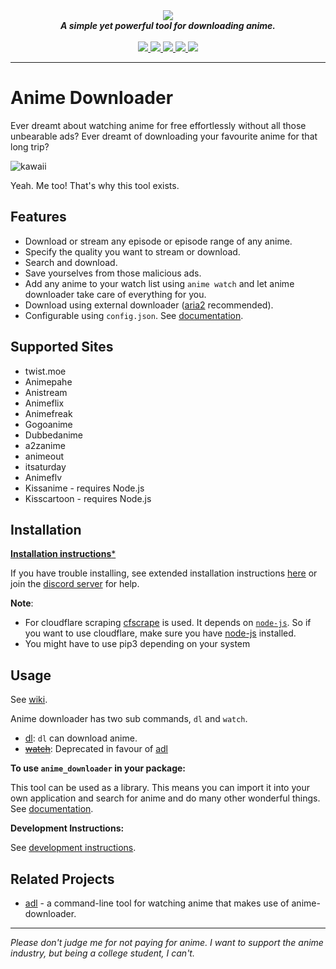 <div align="center">
<img src="https://cdn.discordapp.com/attachments/484717445538643979/564476620401016862/Banner.png">
<br>
<strong><i>A simple yet powerful tool for downloading anime.</i></strong>
<br>
<br>
<a href="https://travis-ci.com/vn-ki/anime-downloader">
<img src="https://img.shields.io/travis/com/vn-ki/anime-downloader.svg?style=for-the-badge&logo=Travis%20CI">
</a>
<a href="https://codecov.io/gh/vn-ki/anime-downloader">
<img src="https://img.shields.io/codecov/c/github/vn-ki/anime-downloader.svg?logo=codecov&style=for-the-badge">
</a>
<a href="https://pypi.org/project/anime-downloader/">
<img src="https://img.shields.io/pypi/v/anime-downloader.svg?logo=python&style=for-the-badge">
</a>
<a href="https://discord.gg/Qn2nWGm">
<img src="https://img.shields.io/discord/483008720167632929.svg?color=%237289DA&label=Discord&logo=Discord&style=for-the-badge">
</a>
<a href="https://anime-downlader.rtfd.io">
<img src="https://img.shields.io/readthedocs/anime-downlader.svg?logo=read%20the%20docs&style=for-the-badge">
</a>
</div>


---

# Anime Downloader

Ever dreamt about watching anime for free effortlessly without all those unbearable ads? Ever dreamt of downloading your favourite anime for that long trip?

![kawaii](https://thumbs.gfycat.com/IgnorantYoungDowitcher-size_restricted.gif)

Yeah. Me too! That's why this tool exists.

## Features

- Download or stream any episode or episode range of any anime.
- Specify the quality you want to stream or download.
- Search and download.
- Save yourselves from those malicious ads.
- Add any anime to your watch list using `anime watch` and let anime downloader take care of everything for you.
- Download using external downloader ([aria2](https://aria2.github.io/) recommended).
- Configurable using `config.json`. See [documentation](https://github.com/vn-ki/anime-downloader/wiki/Config).

## Supported Sites

- twist.moe
- Animepahe
- Anistream
- Animeflix
- Animefreak
- Gogoanime
- Dubbedanime
- a2zanime
- animeout
- itsaturday
- Animeflv
- Kissanime - requires Node.js
- Kisscartoon - requires Node.js

## Installation

[**Installation instructions***](https://github.com/vn-ki/anime-downloader/wiki/Installation)

If you have trouble installing, see extended installation instructions [here](https://github.com/vn-ki/anime-downloader/wiki/Installation) or join the [discord server](https://discord.gg/Qn2nWGm) for help.

**Note**:
- For cloudflare scraping [cfscrape](https://github.com/Anorov/cloudflare-scrape) is used. It depends on [`node-js`](https://nodejs.org/en/). So if you want to use cloudflare, make sure you have [node-js](https://nodejs.org/en/) installed.
- You might have to use pip3 depending on your system

## Usage

See [wiki](https://github.com/vn-ki/anime-downloader/wiki).

Anime downloader has two sub commands, `dl` and `watch`.

- [dl](https://github.com/vn-ki/anime-downloader/wiki/dl-command): `dl` can download anime.
- ~~[watch](https://github.com/vn-ki/anime-downloader/wiki/watch-command)~~: Deprecated in favour of [adl](https://github.com/RaitaroH/adl)

**To use `anime_downloader` in your package:**

This tool can be used as a library. This means you can import it into your own application and search for anime and do many other wonderful things.
See [documentation](https://github.com/vn-ki/anime-downloader/wiki/Package-documentation).

**Development Instructions:**

See [development instructions](https://github.com/vn-ki/anime-downloader/wiki/Development-Instructions).

## Related Projects

- [adl](https://github.com/RaitaroH/adl) - a command-line tool for watching anime that makes use of anime-downloader.

---

*Please don't judge me for not paying for anime. I want to support the anime industry, but being a college student, I can't.*
